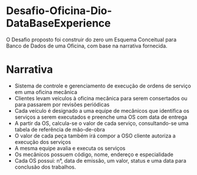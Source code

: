 # Desafio-Oficina-Dio-DataBaseExperience
  O Desafio proposto foi construir do zero um Esquema Conceitual para Banco de Dados de uma Oficina, com base na narrativa fornecida.
   # Narrativa
   - Sistema de controle e gerenciamento de execução de ordens de serviço em uma oficina mecânica
   - Clientes levam veículos à oficina mecânica para serem consertados ou para passarem por revisões  periódicas
   - Cada veículo é designado a uma equipe de mecânicos que identifica os serviços a serem executados e preenche uma OS com data de entrega
   - A partir da OS, calcula-se o valor de cada serviço, consultando-se uma tabela de referência de mão-de-obra
   - O valor de cada peça também irá compor a OSO cliente autoriza a execução dos serviços
   - A mesma equipe avalia e executa os serviços
   - Os mecânicos possuem código, nome, endereço e especialidade
   - Cada OS possui: n°, data de emissão, um valor, status e uma data para conclusão dos trabalhos.
